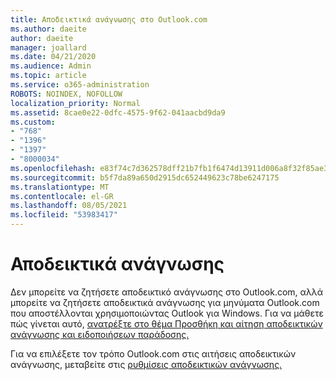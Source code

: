 ```yaml
---
title: Αποδεικτικά ανάγνωσης στο Outlook.com
ms.author: daeite
author: daeite
manager: joallard
ms.date: 04/21/2020
ms.audience: Admin
ms.topic: article
ms.service: o365-administration
ROBOTS: NOINDEX, NOFOLLOW
localization_priority: Normal
ms.assetid: 8cae0e22-0dfc-4575-9f62-041aacbd9da9
ms.custom:
- "768"
- "1396"
- "1397"
- "8000034"
ms.openlocfilehash: e83f74c7d362578dff21b7fb1f6474d13911d006a8f32f85ae30bce73bf8fd52
ms.sourcegitcommit: b5f7da89a650d2915dc652449623c78be6247175
ms.translationtype: MT
ms.contentlocale: el-GR
ms.lasthandoff: 08/05/2021
ms.locfileid: "53983417"
---
```

# <a name="read-receipts"></a>Αποδεικτικά ανάγνωσης

Δεν μπορείτε να ζητήσετε αποδεικτικό ανάγνωσης στο Outlook.com, αλλά μπορείτε να ζητήσετε αποδεικτικά ανάγνωσης για μηνύματα Outlook.com που αποστέλλονται χρησιμοποιώντας Outlook για Windows. Για να μάθετε πώς γίνεται αυτό, [ανατρέξτε στο θέμα Προσθήκη και αίτηση αποδεικτικών ανάγνωσης και ειδοποιήσεων παράδοσης.](https://support.office.com/article/a34bf70a-4c2c-4461-b2a1-12e4a7a92141?wt.mc_id=Office_Outlook_com_Alchemy)
  
Για να επιλέξετε τον τρόπο Outlook.com στις αιτήσεις αποδεικτικών ανάγνωσης, μεταβείτε στις [ρυθμίσεις αποδεικτικών ανάγνωσης.](https://outlook.live.com/mail/options/mail/handling/readReceipts)
